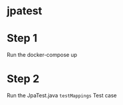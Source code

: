 # jpatest

# Step 1
Run the docker-compose up

# Step 2
Run the JpaTest.java  `testMappings` Test case
